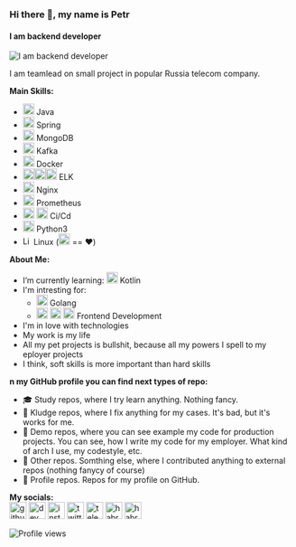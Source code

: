 ### Hi there 👋, my name is Petr
#### I am backend developer
![I am backend developer](https://keptelr.github.io/img/logo.png)

I am teamlead on small project in popular Russia telecom company.

**Main Skills:**
- <img src='https://keptelr.github.io/icons/java.svg' alt='Java' height='20'> Java 
- <img src='https://keptelr.github.io/icons/springio.svg' alt='Spring' height='20'> Spring 
- <img src='https://keptelr.github.io/icons/mongodb.svg' alt='MongoDB' height='20'> MongoDB
- <img src='https://keptelr.github.io/icons/kafka.svg' alt='Kafka' height='20'> Kafka
- <img src='https://keptelr.github.io/icons/docker.svg' alt='Docker' height='20'> Docker 
- <img src='https://keptelr.github.io/icons/elastic.svg' alt='Elasticsearch' height='20'><img src='https://keptelr.github.io/icons/logstash.svg' alt='Logstash' height='20'><img src='https://keptelr.github.io/icons/kibana.svg' alt='Kibana' height='20'> ELK
- <img src='https://keptelr.github.io/icons/nginx.svg' alt='Nginx' height='20'> Nginx
- <img src='https://keptelr.github.io/icons/prometheusio.svg' alt='Prometheus' height='20'> Prometheus
- <img src='https://keptelr.github.io/icons/gitlab.svg' alt='Gitlab' height='20'> <img src='https://keptelr.github.io/icons/jenkins.svg' alt='Jenkins' height='20'> Ci/Cd
- <img src='https://keptelr.github.io/icons/python.svg' alt='Python' height='20'> Python3
- <img src='https://keptelr.github.io/icons/linux.svg' alt='Linux' height='15'> Linux (<img src='https://keptelr.github.io/icons/ubuntu.svg' alt='Ubuntu' height='20'> == ❤️)

**About Me:**
- I’m currently learning: <img src='https://keptelr.github.io/icons/kotlin.svg' alt='Kotlin' height='20'> Kotlin
- I'm intresting for:
  - <img src='https://keptelr.github.io/icons/go.svg' alt='Go' height='20'> Golang
  - <img src='https://keptelr.github.io/icons/typescript.svg' alt='Typescript' height='20'> <img src='https://keptelr.github.io/icons/angular.svg' alt='Angular' height='20'> <img src='https://keptelr.github.io/icons/react.svg' alt='ReactJs' height='20'> Frontend Development
- I'm in love with technologies
- My work is my life
- All my pet projects is bullshit, because all my powers I spell to my eployer projects
- I think, soft skills is more important than hard skills

**n my GitHub profile you can find next types of repo:**
- 🎓 Study repos, where I try learn anything. Nothing fancy.  
- 💩 Kludge repos, where I fix anything for my cases. It's bad, but it's works for me.
- 🎥 Demo repos, where you can see example my code for production projects. You can see, how I write my code for my employer. What kind of arch I use, my codestyle, etc.
- 🎲 Other repos. Somthing else, where I contributed anything to external repos (nothing fanycy of course)
- 🤔 Profile repos. Repos for my profile on GitHub.

**My socials:** <br>
[<img src='https://keptelr.github.io/icons/github.svg' alt='github' height='30'>](https://github.com/keptelr)  [<img src='https://keptelr.github.io/icons/devto.svg' alt='dev' height='30'>](https://dev.to/keptelr)  [<img src='https://keptelr.github.io/icons/instagram.svg' alt='instagram' height='30'>](https://www.instagram.com/keptelr/)  [<img src='https://keptelr.github.io/icons/twitter.svg' alt='twitter' height='30'>](https://twitter.com/keptelr) [<img src='https://keptelr.github.io/icons/telegram.svg' alt='telegram' height='30'>](http://t.me/keptelr) [<img src='https://keptelr.github.io/icons/habr.png' alt='habr' height='30'>](https://habr.com/ru/users/keptelr/) [<img src='https://keptelr.github.io/icons/linkedin.svg' alt='habr' height='30'>](https://www.linkedin.com/in/petrbelyakov/)

![Profile views](https://gpvc.arturio.dev/keptelr)  
